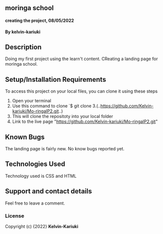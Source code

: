 ## moringa school
#### creating the project, 08/05/2022
#### By **kelvin-kariuki**
## Description
Doing my first project using the learn't content. CReating a landing page for moringa school.

## Setup/Installation Requirements
To access this project on your local files, you can clone it using these steps
1. Open your terminal
2. Use this command to clone `$ git clone
3.(..https://github.com/Kelvin-kariuki/Mo-ringaIP2.git..)
4. This will clone the repositoty into your local folder
5. Link to the live page "https://github.com/Kelvin-kariuki/Mo-ringaIP2.git"
## Known Bugs
The landing page is fairly new. No know bugs reported yet.
## Technologies Used
Technology used is CSS and HTML
## Support and contact details
Feel free to leave a comment.
### License

Copyright (c) {2022} **Kelvin-Kariuki**
  
